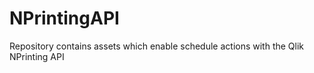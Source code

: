 # NPrintingAPI
Repository contains assets which enable schedule actions with the Qlik NPrinting API
